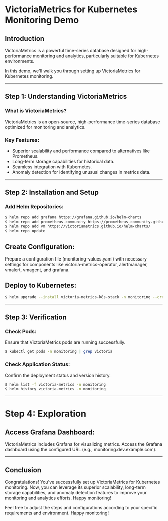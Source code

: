 # VictoriaMetrics for Kubernetes Monitoring Demo

## Introduction
VictoriaMetrics is a powerful time-series database designed for high-performance monitoring and analytics, particularly suitable for Kubernetes environments. 

In this demo, we'll walk you through setting up VictoriaMetrics for Kubernetes monitoring.

---

## Step 1: Understanding VictoriaMetrics

### What is VictoriaMetrics?
VictoriaMetrics is an open-source, high-performance time-series database optimized for monitoring and analytics.

### Key Features:

- Superior scalability and performance compared to alternatives like Prometheus.
- Long-term storage capabilities for historical data.
- Seamless integration with Kubernetes.
- Anomaly detection for identifying unusual changes in metrics data.

---

## Step 2: Installation and Setup

### Add Helm Repositories:
```bash
$ helm repo add grafana https://grafana.github.io/helm-charts
$ helm repo add prometheus-community https://prometheus-community.github.io/helm-charts
$ helm repo add vm https://victoriametrics.github.io/helm-charts/
$ helm repo update
```


## Create Configuration:
Prepare a configuration file (monitoring-values.yaml) with necessary settings for components like victoria-metrics-operator, alertmanager, vmalert, vmagent, and grafana.


## Deploy to Kubernetes:

```bash
$ helm upgrade --install victoria-metrics-k8s-stack -n monitoring --create-namespace vm/victoria-metrics-k8s-stack -f monitoring-values.yaml
```

---


## Step 3: Verification
### Check Pods:
Ensure that VictoriaMetrics pods are running successfully.

```bash
$ kubectl get pods -n monitoring | grep victoria
```

### Check Application Status:
Confirm the deployment status and version history.

```bash
$ helm list -f victoria-metrics -n monitoring
$ helm history victoria-metrics -n monitoring
```

---

# Step 4: Exploration
## Access Grafana Dashboard:

VictoriaMetrics includes Grafana for visualizing metrics. Access the Grafana dashboard using the configured URL (e.g., monitoring.dev.example.com).


---

## Conclusion
Congratulations! You've successfully set up VictoriaMetrics for Kubernetes monitoring. Now, you can leverage its superior scalability, long-term storage capabilities, and anomaly detection features to improve your monitoring and analytics efforts. Happy monitoring!

Feel free to adjust the steps and configurations according to your specific requirements and environment. Happy monitoring!
